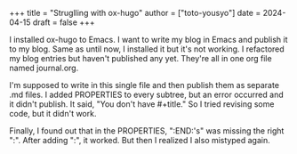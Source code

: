 +++
title = "Struglling with ox-hugo"
author = ["toto-yousyo"]
date = 2024-04-15
draft = false
+++

I installed ox-hugo to Emacs. I want to write my blog in Emacs and publish it to my blog. Same as until now, I installed it but it's not working. I refactored my blog entries but haven't published any yet. They're all in one org file named journal.org.

I'm supposed to write in this single file and then publish them as separate .md files. I added PROPERTIES to every subtree, but an error occurred and it didn't publish. It said, "You don't have #+title." So I tried revising some code, but it didn't work.

Finally, I found out that in the PROPERTIES, ":END:'s" was missing the right ":". After adding ":", it worked. But then I realized I also mistyped again.
